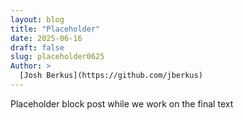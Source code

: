 ```yaml
---
layout: blog
title: "Placeholder"
date: 2025-06-16
draft: false
slug: placeholder0625
Author: >
  [Josh Berkus](https://github.com/jberkus)
---
```


Placeholder block post while we work on the final text